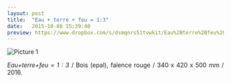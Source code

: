 ```yaml
---
layout: post
title:  "Eau + terre + feu = 1:3"
date:   2015-10-08 15:39:40
preview: https://www.dropbox.com/s/dsmqnrs51tvwkit/Eau%2Bterre%2Bfeu%20%3D%201%20-%203%2C%202016%2C%20Arslan%20Smirnov_preview.jpg?raw=1
---
```


![Picture 1](https://www.dropbox.com/s/rz6temcwgn348fi/Eau%2Bterre%2Bfeu%20%3D%201%20-%203%2C%202016%2C%20Arslan%20Smirnov.jpg?raw=1)

<p style="text-align:justify">
<span style="font-style: italic;">Eau+terre+feu = 1 : 3</span>  / Bois (epal), fa&iuml;ence rouge / 340 x 420 x 500 mm / 2016.
</p>